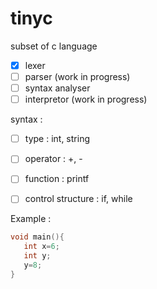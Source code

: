 # tinyc

subset of c language

- [x] lexer
- [ ] parser (work in progress)
- [ ] syntax analyser
- [ ] interpretor (work in progress)

syntax :
- [ ] type : int, string
- [ ] operator : +, -
- [ ] function : printf
- [ ] control structure : if, while


Example :
```C
void main(){
   int x=6;
   int y;
   y=8;
}
```



